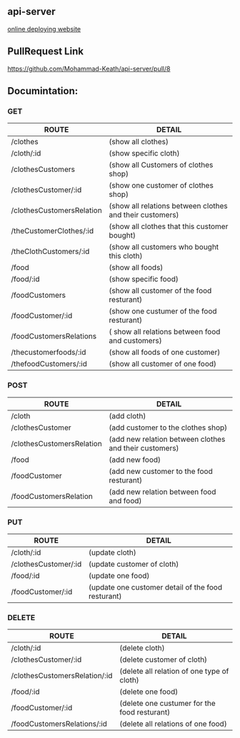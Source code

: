 ## api-server
 
 [online deploying website](https://api-server-oydz.onrender.com/)

 ## PullRequest Link
 https://github.com/Mohammad-Keath/api-server/pull/8

 ## Documintation:
 ### GET
 | ROUTE|DETAIL|
 |------|------|
 | /clothes| (show all clothes) |
 | /cloth/:id| (show specific cloth) |
 | /clothesCustomers |  (show all Customers of clothes shop) |
 | /clothesCustomer/:id | (show one customer of clothes shop) |
 | /clothesCustomersRelation |  (show all relations between clothes and their customers)|
 | /theCustomerClothes/:id |  (show all clothes that this customer bought)|
 | /theClothCustomers/:id  | (show all customers who bought this cloth)|
 | /food | (show all foods) |
 | /food/:id | (show specific food)|
 | /foodCustomers | (show all customer of the food resturant)|
 | /foodCustomer/:id | (show one custumer of the food resturant)|
 | /foodCustomersRelations | ( show all relations between food and customers)|
 | /thecustomerfoods/:id |  (show all foods of one customer)|
 | /thefoodCustomers/:id |  (show all customer of one food)|

 ### POST

 | ROUTE|DETAIL|
 |------|------|
 | /cloth | (add cloth)|
 | /clothesCustomer | (add customer to the clothes shop)|
 | /clothesCustomersRelation | (add new relation between clothes and their customers)|
 | /food | (add new food)|
 | /foodCustomer | (add new customer to the food resturant)|
 | /foodCustomersRelation | (add new relation between food and food)|

 
 ### PUT

 | ROUTE|DETAIL|
 |------|------|
 | /cloth/:id | (update cloth) |
 | /clothesCustomer/:id |(update customer of cloth)|
 | /food/:id | (update one food)|
 | /foodCustomer/:id | (update one customer detail of the food resturant)|

 
 ### DELETE
 
 | ROUTE|DETAIL|
 |------|------|
 | /cloth/:id| (delete cloth)|
 | /clothesCustomer/:id |(delete customer of cloth)|
 | /clothesCustomersRelation/:id |(delete all relation of one type of cloth)|
 | /food/:id  |(delete one food)|
 | /foodCustomer/:id | (delete one custumer for the food resturant)|
 | /foodCustomersRelations/:id |(delete all relations of one food)|
